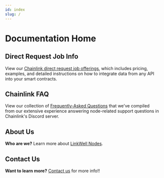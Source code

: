 ```yaml
---
id: index
slug: /
---
```


# Documentation Home

## Direct Request Job Info

View our [Chainlink direct request job offerings](/services/direct-request-jobs/Jobs-and-Pricing), which includes pricing, examples, and detailed instructions on how to integrate data from any API into your smart contracts.

## Chainlink FAQ

View our collection of [Frequently-Asked Questions](/knowledgebase/Chainlink-Operators-FAQ) that we've compiled from our extensive experience answering node-related support questions in Chainlink's Discord server. 

## About Us

**Who are we?** Learn more about [LinkWell Nodes](/About).

## Contact Us

**Want to learn more?** [Contact us](https://linkwellnodes.io/Home.html#contact-us) for more info!!